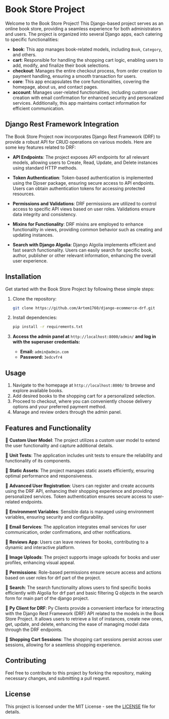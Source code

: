 # Book Store Project

Welcome to the Book Store Project! This Django-based project serves as an online book store, providing a seamless experience for both administrators and users. The project is organized into several Django apps, each catering to specific functionalities:

- **book**: This app manages book-related models, including `Book`, `Category`, and others.
- **cart**: Responsible for handling the shopping cart logic, enabling users to add, modify, and finalize their book selections.
- **checkout**: Manages the entire checkout process, from order creation to payment handling, ensuring a smooth transaction for users.
- **core**: This app encapsulates the core functionalities, covering the homepage, about us, and contact pages.
- **account**: Manages user-related functionalities, including custom user creation with email confirmation for enhanced security and personalized services. Additionally, this app maintains contact information for efficient communication.

## Django Rest Framework Integration

The Book Store Project now incorporates Django Rest Framework (DRF) to provide a robust API for CRUD operations on various models. Here are some key features related to DRF:

- **API Endpoints**: The project exposes API endpoints for all relevant models, allowing users to Create, Read, Update, and Delete instances using standard HTTP methods.

- **Token Authentication**: Token-based authentication is implemented using the Djoser package, ensuring secure access to API endpoints. Users can obtain authentication tokens for accessing protected resources.

- **Permissions and Validations**: DRF permissions are utilized to control access to specific API views based on user roles. Validations ensure data integrity and consistency.

- **Mixins for Functionality**: DRF mixins are employed to enhance functionality in views, providing common behavior such as creating and updating instances.

- **Search with Django Algolia**: Django Algolia implements efficient and fast search functionality. Users can easily search for specific book, author, publisher or other relevant information, enhancing the overall user experience.

## Installation

Get started with the Book Store Project by following these simple steps:

1. Clone the repository:

   ```bash
   git clone https://github.com/Artem1760/django-ecommerce-drf.git
   ```

2. Install dependencies:

   ```bash
   pip install -r requirements.txt
   ```

3. **Access the admin panel at** `http://localhost:8000/admin/` **and log in with the superuser credentials:**

   - **Email:** `admin@admin.com`
   - **Password:** `3edcvfr4`


## Usage

1. Navigate to the homepage at `http://localhost:8000/` to browse and explore available books.
2. Add desired books to the shopping cart for a personalized selection.
3. Proceed to checkout, where you can conveniently choose delivery options and your preferred payment method.
4. Manage and review orders through the admin panel.

## Features and Functionality

📌 **Custom User Model**: The project utilizes a custom user model to extend the user functionality and capture additional details.

📌 **Unit Tests**: The application includes unit tests to ensure the reliability and functionality of its components.

📌 **Static Assets**: The project manages static assets efficiently, ensuring optimal performance and responsiveness.

📌 **Advanced User Registration**: Users can register and create accounts using the DRF API, enhancing their shopping experience and providing personalized services. Token authentication ensures secure access to user-related endpoints.

📌 **Environment Variables**: Sensible data is managed using environment variables, ensuring security and configurability.

📌 **Email Services**: The application integrates email services for user communication, order confirmations, and other notifications.

📌 **Reviews App**: Users can leave reviews for books, contributing to a dynamic and interactive platform.

📌 **Image Uploads**: The project supports image uploads for books and user profiles, enhancing visual appeal.

📌 **Permissions**: Role-based permissions ensure secure access and actions based on user roles for drf part of the project.

📌 **Search**: The search functionality allows users to find specific books efficiently with Algolia for drf part and basic filtering Q objects in the search form for main part of the django project.

📌 **Py Client for DRF**: Py Clients provide a convenient interface for interacting with the Django Rest Framework (DRF) API related to the models in the Book Store Project. It allows users to retrieve a list of instances, create new ones, get, update, and delete, enhancing the ease of managing model data through the DRF endpoints.

📌 **Shopping Cart Sessions**: The shopping cart sessions persist across user sessions, allowing for a seamless shopping experience.

## Contributing

Feel free to contribute to this project by forking the repository, making necessary changes, and submitting a pull request.

## License

This project is licensed under the MIT License - see the [LICENSE](LICENSE) file for details.


